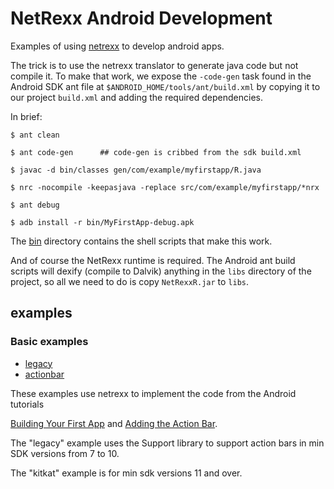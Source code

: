 NetRexx Android Development
==========

Examples of using [netrexx](http://www.netrexx.org/) to develop
android apps.

The trick is to use the netrexx translator to generate java code but
not compile it.  To make that work, we expose the `-code-gen` task
found in the Android SDK ant file at
`$ANDROID_HOME/tools/ant/build.xml` by copying it to our project
`build.xml` and adding the required dependencies.

  In brief:

```
$ ant clean

$ ant code-gen      ## code-gen is cribbed from the sdk build.xml

$ javac -d bin/classes gen/com/example/myfirstapp/R.java

$ nrc -nocompile -keepasjava -replace src/com/example/myfirstapp/*nrx

$ ant debug

$ adb install -r bin/MyFirstApp-debug.apk

```

The [bin](bin) directory contains the shell scripts that make this work.

And of course the NetRexx runtime is required.  The Android ant build
scripts will dexify (compile to Dalvik) anything in the `libs`
directory of the project, so all we need to do is copy `NetRexxR.jar`
to `libs`.

## examples

### Basic examples

* [legacy](legacy)
* [actionbar](actionbar)

These examples use netrexx to implement the code from the Android
tutorials

[Building Your First App](http://developer.android.com/training/basics/firstapp/index.html)
and
[Adding the Action Bar](http://developer.android.com/training/basics/actionbar/index.html).

The "legacy" example uses the Support library to support action bars
in min SDK versions from 7 to 10.

The "kitkat" example is for min sdk versions 11 and over.

